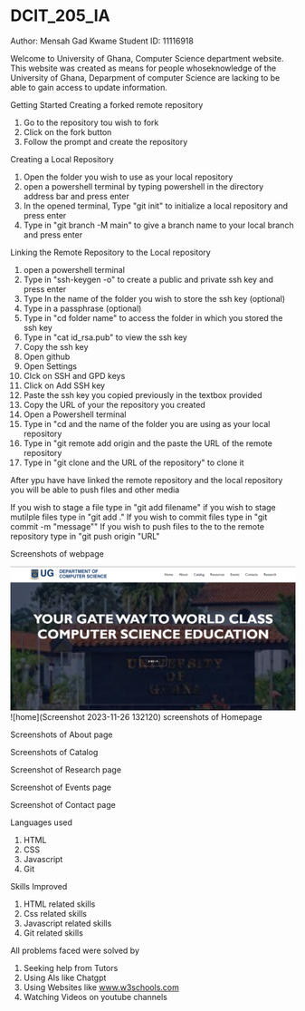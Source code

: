 # DCIT_205_IA

Author: Mensah Gad Kwame
Student ID: 11116918 

Welcome to University of Ghana, Computer Science department website. This website was created as
means for people whoseknowledge of the University of Ghana, Deparpment of computer Science are
lacking to be able to gain access to update information.
 

Getting Started
Creating a forked remote repository

1. Go to the repository tou wish to fork
2. Click on the fork button
3. Follow the prompt and create the repository

Creating a Local Repository
1. Open the folder you wish to use as your local repository
2. open a powershell terminal by typing powershell in the directory address bar and press enter
3. In the opened terminal, Type "git init" to initialize a local repository and press enter
4. Type in "git branch -M main" to give a branch name to your local branch and press enter

Linking the Remote Repository to the Local repository
1. open a powershell terminal
2. Type in "ssh-keygen -o" to create a public and private ssh key and press enter
3. Type In the name of the folder you wish to store the ssh key (optional)
4. Type in a passphrase (optional)
5. Type in "cd folder name" to access the folder in which you stored the ssh key
6. Type in "cat id_rsa.pub" to view the ssh key
7. Copy the ssh key
8. Open github
9. Open Settings
10. Clck on SSH and GPD keys
11. Click on Add SSH key
12. Paste the ssh key you copied previously in the textbox provided
13. Copy the URL of your the repository you created
14. Open a Powershell terminal
15. Type in "cd and the name of the folder you are using as your local repository
16. Type in "git remote add origin and the paste the URL of the remote repository
17. Type in "git clone and the URL of the repository" to clone it  

After ypu have have linked the remote repository and the local repository you will be able to push files
and other media

If you wish to stage a file type in "git add filename"
if you wish to stage mutilple files type in "git add ."
If you wish to commit files type in "git commit -m "message""
If you wish to push files to the to the remote repository type in "git push origin "URL"

Screenshots of webpage

![home](home.png)
![home](Screenshot 2023-11-26 132120)
screenshots of Homepage


Screenshots of About page


 Screenshots of Catalog

Screenshot of Research page


Screenshot of Events page


Screenshot of Contact page







Languages used
1. HTML
2. CSS
3. Javascript
4. Git

Skills Improved
1. HTML related skills
2. Css related skills
3. Javascript related skills
4. Git related skills

All problems faced were solved by
1. Seeking help from Tutors
2. Using AIs like Chatgpt
3. Using Websites like www.w3schools.com
4. Watching Videos on youtube channels


